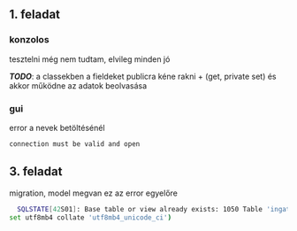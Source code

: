 ## 1. feladat
### konzolos
tesztelni még nem tudtam, elvileg minden jó

***TODO***: a classekben a fieldeket publicra kéne rakni + (get, private set) és akkor működne az adatok beolvasása

### gui
error a nevek betöltésénél
```bash
connection must be valid and open
```

## 3. feladat
migration, model megvan
ez az error egyelőre 
```bash
  SQLSTATE[42S01]: Base table or view already exists: 1050 Table 'ingatlanok' already exists (Connection: mysql, SQL: create table `ingatlanok` (`id` bigint unsigned not null auto_increment primary key, `kategoria` int not null, `nev` varchar(255) not null, `leiras` varchar(255) not null, `hirdetesDatuma` date not null default '2025-02-14 10:14:45', `tehermentes` tinyint(1) not null, `ar` int not null, `kepUrl` varchar(255) not null) default character 
set utf8mb4 collate 'utf8mb4_unicode_ci')
```